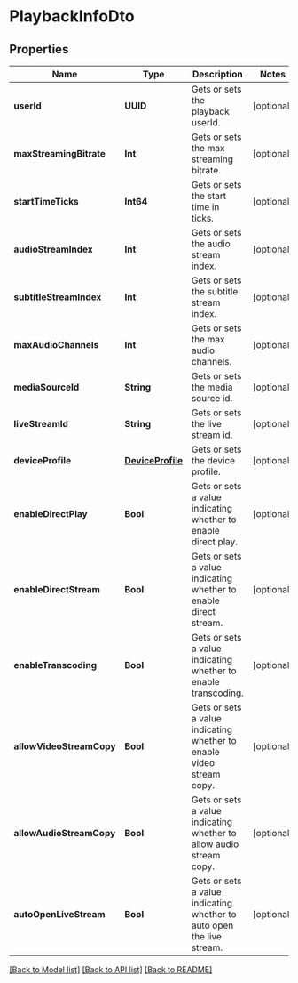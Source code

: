 # PlaybackInfoDto

## Properties
Name | Type | Description | Notes
------------ | ------------- | ------------- | -------------
**userId** | **UUID** | Gets or sets the playback userId. | [optional] 
**maxStreamingBitrate** | **Int** | Gets or sets the max streaming bitrate. | [optional] 
**startTimeTicks** | **Int64** | Gets or sets the start time in ticks. | [optional] 
**audioStreamIndex** | **Int** | Gets or sets the audio stream index. | [optional] 
**subtitleStreamIndex** | **Int** | Gets or sets the subtitle stream index. | [optional] 
**maxAudioChannels** | **Int** | Gets or sets the max audio channels. | [optional] 
**mediaSourceId** | **String** | Gets or sets the media source id. | [optional] 
**liveStreamId** | **String** | Gets or sets the live stream id. | [optional] 
**deviceProfile** | [**DeviceProfile**](DeviceProfile.md) | Gets or sets the device profile. | [optional] 
**enableDirectPlay** | **Bool** | Gets or sets a value indicating whether to enable direct play. | [optional] 
**enableDirectStream** | **Bool** | Gets or sets a value indicating whether to enable direct stream. | [optional] 
**enableTranscoding** | **Bool** | Gets or sets a value indicating whether to enable transcoding. | [optional] 
**allowVideoStreamCopy** | **Bool** | Gets or sets a value indicating whether to enable video stream copy. | [optional] 
**allowAudioStreamCopy** | **Bool** | Gets or sets a value indicating whether to allow audio stream copy. | [optional] 
**autoOpenLiveStream** | **Bool** | Gets or sets a value indicating whether to auto open the live stream. | [optional] 

[[Back to Model list]](../README.md#documentation-for-models) [[Back to API list]](../README.md#documentation-for-api-endpoints) [[Back to README]](../README.md)


